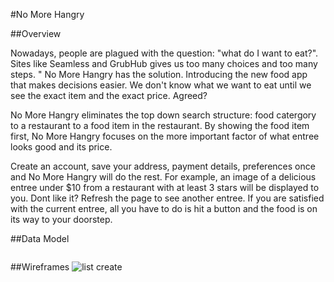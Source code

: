 #No More Hangry

##Overview

Nowadays, people are plagued with the question: "what do I want to eat?". Sites like Seamless and GrubHub gives us too many choices and too many steps. " No More Hangry has the solution. Introducing the new food app that makes decisions easier. We don't know what we want to eat until we see the exact item and the exact price. Agreed? 

No More Hangry eliminates the top down search structure: food catergory to a restaurant to a food item in the restaurant. 
By showing the food item first, No More Hangry focuses on the more important factor of what entree looks good and its price. 

Create an account, save your address, payment details, preferences once and No More Hangry will do the rest. For example, an image of a delicious entree under $10 from a restaurant with at least 3 stars will be displayed to you. Dont like it? Refresh the page to see another entree. If you are satisfied with the current entree, all you have to do is hit a button and the food is on its way to your doorstep.


##Data Model
```javascript
```

##Wireframes
![list create](img/list-create.png)